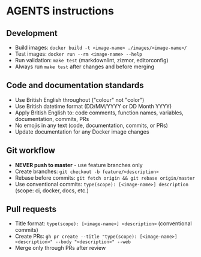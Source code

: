 # AGENTS instructions

## Development

- Build images: `docker build -t <image-name> ./images/<image-name>/`
- Test images: `docker run --rm <image-name> --help`
- Run validation: `make test` (markdownlint, zizmor, editorconfig)
- Always run `make test` after changes and before merging

## Code and documentation standards

- Use British English throughout ("colour" not "color")
- Use British datetime format (DD/MM/YYYY or DD Month YYYY)
- Apply British English to: code comments, function names, variables, documentation, commits, PRs
- No emojis in any text (code, documentation, commits, or PRs)
- Update documentation for any Docker image changes

## Git workflow

- **NEVER push to master** - use feature branches only
- Create branches: `git checkout -b feature/<description>`
- Rebase before commits: `git fetch origin && git rebase origin/master`
- Use conventional commits: `type(scope): [<image-name>] description` (scope: ci, docker, docs, etc.)

## Pull requests

- Title format: `type(scope): [<image-name>] <description>` (conventional commits)
- Create PRs: `gh pr create --title "type(scope): [<image-name>] <description>" --body "<description>" --web`
- Merge only through PRs after review

